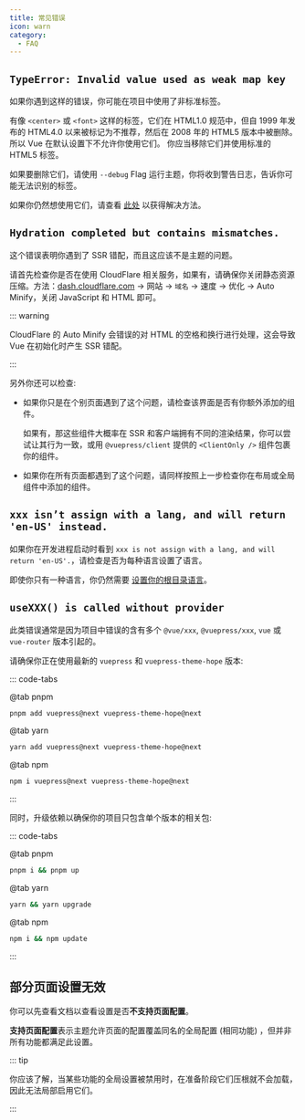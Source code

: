 ```yaml
---
title: 常见错误
icon: warn
category:
  - FAQ
---
```


## `TypeError: Invalid value used as weak map key`

如果你遇到这样的错误，你可能在项目中使用了非标准标签。

有像 `<center>` 或 `<font>` 这样的标签，它们在 HTML1.0 规范中，但自 1999 年发布的 HTML4.0 以来被标记为不推荐，然后在 2008 年的 HTML5 版本中被删除。所以 Vue 在默认设置下不允许你使用它们。 你应当移除它们并使用标准的 HTML5 标签。

如果要删除它们，请使用 `--debug` Flag 运行主题，你将收到警告日志，告诉你可能无法识别的标签。

如果你仍然想使用它们，请查看 [此处](https://v2.vuepress.vuejs.org/zh/guide/markdown.html#%E9%9D%9E%E6%A0%87%E5%87%86%E7%9A%84-html-%E6%A0%87%E7%AD%BE) 以获得解决方法。

## `Hydration completed but contains mismatches.`

这个错误表明你遇到了 SSR 错配，而且这应该不是主题的问题。

请首先检查你是否在使用 CloudFlare 相关服务，如果有，请确保你关闭静态资源压缩。方法：[dash.cloudflare.com](https://dash.cloudflare.com) → 网站 → `域名` → 速度 → 优化 → Auto Minify，关闭 JavaScript 和 HTML 即可。

::: warning

CloudFlare 的 Auto Minify 会错误的对 HTML 的空格和换行进行处理，这会导致 Vue 在初始化时产生 SSR 错配。

:::

另外你还可以检查:

- 如果你只是在个别页面遇到了这个问题，请检查该界面是否有你额外添加的组件。

  如果有，那这些组件大概率在 SSR 和客户端拥有不同的渲染结果，你可以尝试让其行为一致，或用 `@vuepress/client` 提供的 `<ClientOnly />` 组件包裹你的组件。

- 如果你在所有页面都遇到了这个问题，请同样按照上一步检查你在布局或全局组件中添加的组件。

## `xxx isn’t assign with a lang, and will return 'en-US' instead.`

如果你在开发进程启动时看到 `xxx is not assign with a lang, and will return 'en-US'.`，请检查是否为每种语言设置了语言。

即使你只有一种语言，你仍然需要 [设置你的根目录语言](config/i18n.md#设置根目录语言)。

## `useXXX() is called without provider`

此类错误通常是因为项目中错误的含有多个 `@vue/xxx`, `@vuepress/xxx`, `vue` 或 `vue-router` 版本引起的。

请确保你正在使用最新的 `vuepress` 和 `vuepress-theme-hope` 版本:

::: code-tabs

@tab pnpm

```bash
pnpm add vuepress@next vuepress-theme-hope@next
```

@tab yarn

```bash
yarn add vuepress@next vuepress-theme-hope@next
```

@tab npm

```bash
npm i vuepress@next vuepress-theme-hope@next
```

:::

同时，升级依赖以确保你的项目只包含单个版本的相关包:

::: code-tabs

@tab pnpm

```bash
pnpm i && pnpm up
```

@tab yarn

```bash
yarn && yarn upgrade
```

@tab npm

```bash
npm i && npm update
```

:::

## 部分页面设置无效

你可以先查看文档以查看设置是否**不支持页面配置**。

**支持页面配置**表示主题允许页面的配置覆盖同名的全局配置 (相同功能) ，但并非所有功能都满足此设置。

::: tip

你应该了解，当某些功能的全局设置被禁用时，在准备阶段它们压根就不会加载，因此无法局部启用它们。

:::
